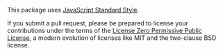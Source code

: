 This package uses [JavaScript Standard Style](https://standardjs.com/).

If you submit a pull request, please be prepared to license your contributions under the terms of the [License Zero Permissive Public License](https://licensezero.com/licenses/permissive), a modern evolution of licenses like MIT and the two-clause BSD license.
